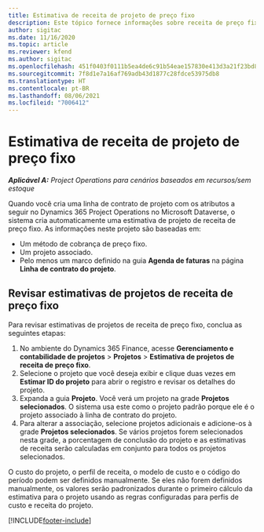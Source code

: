 ```yaml
---
title: Estimativa de receita de projeto de preço fixo
description: Este tópico fornece informações sobre receita de preço fixo em projetos.
author: sigitac
ms.date: 11/16/2020
ms.topic: article
ms.reviewer: kfend
ms.author: sigitac
ms.openlocfilehash: 451f0403f0111b5ea4de6c91b54eae157830e413d3a21f23bd841a66905e147b
ms.sourcegitcommit: 7f8d1e7a16af769adb43d1877c28fdce53975db8
ms.translationtype: HT
ms.contentlocale: pt-BR
ms.lasthandoff: 08/06/2021
ms.locfileid: "7006412"
---
```

# <a name="fixed-price-revenue-estimate-projects"></a>Estimativa de receita de projeto de preço fixo 

_**Aplicável A:** Project Operations para cenários baseados em recursos/sem estoque_

Quando você cria uma linha de contrato de projeto com os atributos a seguir no Dynamics 365 Project Operations no Microsoft Dataverse, o sistema cria automaticamente uma estimativa de projeto de receita de preço fixo. As informações neste projeto são baseadas em:

  - Um método de cobrança de preço fixo.
  - Um projeto associado.
  - Pelo menos um marco definido na guia **Agenda de faturas** na página **Linha de contrato do projeto**.

## <a name="review-fixed-price-revenue-estimates-projects"></a>Revisar estimativas de projetos de receita de preço fixo
Para revisar estimativas de projetos de receita de preço fixo, conclua as seguintes etapas:

1. No ambiente do Dynamics 365 Finance, acesse **Gerenciamento e contabilidade de projetos** > **Projetos** > **Estimativa de projetos de receita de preço fixo**.
2. Selecione o projeto que você deseja exibir e clique duas vezes em **Estimar ID do projeto** para abrir o registro e revisar os detalhes do projeto.
3. Expanda a guia **Projeto**. Você verá um projeto na grade **Projetos selecionados**. O sistema usa este como o projeto padrão porque ele é o projeto associado à linha de contrato do projeto. 
4. Para alterar a associação, selecione projetos adicionais e adicione-os à grade **Projetos selecionados**. Se vários projetos forem selecionados nesta grade, a porcentagem de conclusão do projeto e as estimativas de receita serão calculadas em conjunto para todos os projetos selecionados.

  O custo do projeto, o perfil de receita, o modelo de custo e o código do período podem ser definidos manualmente. Se eles não forem definidos manualmente, os valores serão padronizados durante o primeiro cálculo da estimativa para o projeto usando as regras configuradas para perfis de custo e receita do projeto.



[!INCLUDE[footer-include](../includes/footer-banner.md)]